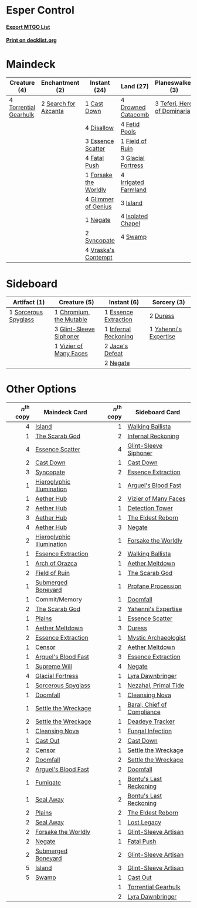 # Esper Control

#### [Export MTGO List](../collection/Esper%20Control/Esper%20Control.txt)
#### [Print on decklist.org](http://decklist.org/?deckmain=1%09Cast%20Down%0A4%09Disallow%0A4%09Drowned%20Catacomb%0A3%09Essence%20Scatter%0A4%09Fatal%20Push%0A4%09Fetid%20Pools%0A1%09Field%20of%20Ruin%0A1%09Forsake%20the%20Worldly%0A3%09Glacial%20Fortress%0A4%09Glimmer%20of%20Genius%0A4%09Irrigated%20Farmland%0A3%09Island%0A4%09Isolated%20Chapel%0A1%09Negate%0A2%09Search%20for%20Azcanta%0A4%09Swamp%0A2%09Syncopate%0A3%09Teferi,%20Hero%20of%20Dominaria%0A4%09Torrential%20Gearhulk%0A4%09Vraska's%20Contempt&deckside=1%09Chromium,%20the%20Mutable%0A2%09Duress%0A1%09Essence%20Extraction%0A3%09Glint-Sleeve%20Siphoner%0A1%09Infernal%20Reckoning%0A2%09Jace's%20Defeat%0A2%09Negate%0A1%09Sorcerous%20Spyglass%0A1%09Vizier%20of%20Many%20Faces%0A1%09Yahenni's%20Expertise)
# Maindeck

|                                          Creature (4)                                          |                                        Enchantment (2)                                        |                                          Instant (24)                                          |                                           Land (27)                                           |                                           Planeswalker (3)                                           |
|------------------------------------------------------------------------------------------------|-----------------------------------------------------------------------------------------------|------------------------------------------------------------------------------------------------|-----------------------------------------------------------------------------------------------|------------------------------------------------------------------------------------------------------|
|4 [Torrential Gearhulk](http://gatherer.wizards.com/Pages/Card/Details.aspx?multiverseid=420589)|2 [Search for Azcanta](http://gatherer.wizards.com/Pages/Card/Details.aspx?multiverseid=435226)|1 [Cast Down](http://gatherer.wizards.com/Pages/Card/Details.aspx?multiverseid=442969)          |4 [Drowned Catacomb](http://gatherer.wizards.com/Pages/Card/Details.aspx?multiverseid=430633)  |3 [Teferi, Hero of Dominaria](http://gatherer.wizards.com/Pages/Card/Details.aspx?multiverseid=443095)|
|                                                                                                |                                                                                               |4 [Disallow](http://gatherer.wizards.com/Pages/Card/Details.aspx?multiverseid=423698)           |4 [Fetid Pools](http://gatherer.wizards.com/Pages/Card/Details.aspx?multiverseid=426945)       |                                                                                                      |
|                                                                                                |                                                                                               |3 [Essence Scatter](http://gatherer.wizards.com/Pages/Card/Details.aspx?multiverseid=438446)    |1 [Field of Ruin](http://gatherer.wizards.com/Pages/Card/Details.aspx?multiverseid=435415)     |                                                                                                      |
|                                                                                                |                                                                                               |4 [Fatal Push](http://gatherer.wizards.com/Pages/Card/Details.aspx?multiverseid=423724)         |3 [Glacial Fortress](http://gatherer.wizards.com/Pages/Card/Details.aspx?multiverseid=435416)  |                                                                                                      |
|                                                                                                |                                                                                               |1 [Forsake the Worldly](http://gatherer.wizards.com/Pages/Card/Details.aspx?multiverseid=426715)|4 [Irrigated Farmland](http://gatherer.wizards.com/Pages/Card/Details.aspx?multiverseid=426947)|                                                                                                      |
|                                                                                                |                                                                                               |4 [Glimmer of Genius](http://gatherer.wizards.com/Pages/Card/Details.aspx?multiverseid=417622)  |3 [Island](http://gatherer.wizards.com/Pages/Card/Details.aspx?multiverseid=439602)            |                                                                                                      |
|                                                                                                |                                                                                               |1 [Negate](http://gatherer.wizards.com/Pages/Card/Details.aspx?multiverseid=447135)             |4 [Isolated Chapel](http://gatherer.wizards.com/Pages/Card/Details.aspx?multiverseid=382189)   |                                                                                                      |
|                                                                                                |                                                                                               |2 [Syncopate](http://gatherer.wizards.com/Pages/Card/Details.aspx?multiverseid=270369)          |4 [Swamp](http://gatherer.wizards.com/Pages/Card/Details.aspx?multiverseid=439603)             |                                                                                                      |
|                                                                                                |                                                                                               |4 [Vraska's Contempt](http://gatherer.wizards.com/Pages/Card/Details.aspx?multiverseid=435283)  |                                                                                               |                                                                                                      |


# Sideboard

|                                         Artifact (1)                                          |                                           Creature (5)                                           |                                          Instant (6)                                          |                                          Sorcery (3)                                           |
|-----------------------------------------------------------------------------------------------|--------------------------------------------------------------------------------------------------|-----------------------------------------------------------------------------------------------|------------------------------------------------------------------------------------------------|
|1 [Sorcerous Spyglass](http://gatherer.wizards.com/Pages/Card/Details.aspx?multiverseid=435407)|1 [Chromium, the Mutable](http://gatherer.wizards.com/Pages/Card/Details.aspx?multiverseid=447350)|1 [Essence Extraction](http://gatherer.wizards.com/Pages/Card/Details.aspx?multiverseid=417653)|2 [Duress](http://gatherer.wizards.com/Pages/Card/Details.aspx?multiverseid=270465)             |
|                                                                                               |3 [Glint-Sleeve Siphoner](http://gatherer.wizards.com/Pages/Card/Details.aspx?multiverseid=423729)|1 [Infernal Reckoning](http://gatherer.wizards.com/Pages/Card/Details.aspx?multiverseid=447238)|1 [Yahenni's Expertise](http://gatherer.wizards.com/Pages/Card/Details.aspx?multiverseid=423742)|
|                                                                                               |1 [Vizier of Many Faces](http://gatherer.wizards.com/Pages/Card/Details.aspx?multiverseid=426776) |2 [Jace's Defeat](http://gatherer.wizards.com/Pages/Card/Details.aspx?multiverseid=430727)     |                                                                                                |
|                                                                                               |                                                                                                  |2 [Negate](http://gatherer.wizards.com/Pages/Card/Details.aspx?multiverseid=447135)            |                                                                                                |


# Other Options

|*n*<sup>th</sup> copy|                                           Maindeck Card                                            |*n*<sup>th</sup> copy|                                           Sideboard Card                                            |
|--------------------:|----------------------------------------------------------------------------------------------------|--------------------:|-----------------------------------------------------------------------------------------------------|
|                    4|[Island](http://gatherer.wizards.com/Pages/Card/Details.aspx?multiverseid=439602)                   |                    1|[Walking Ballista](http://gatherer.wizards.com/Pages/Card/Details.aspx?multiverseid=423848)          |
|                    1|[The Scarab God](http://gatherer.wizards.com/Pages/Card/Details.aspx?multiverseid=430688)           |                    2|[Infernal Reckoning](http://gatherer.wizards.com/Pages/Card/Details.aspx?multiverseid=447238)        |
|                    4|[Essence Scatter](http://gatherer.wizards.com/Pages/Card/Details.aspx?multiverseid=438446)          |                    4|[Glint-Sleeve Siphoner](http://gatherer.wizards.com/Pages/Card/Details.aspx?multiverseid=423729)     |
|                    2|[Cast Down](http://gatherer.wizards.com/Pages/Card/Details.aspx?multiverseid=442969)                |                    1|[Cast Down](http://gatherer.wizards.com/Pages/Card/Details.aspx?multiverseid=442969)                 |
|                    3|[Syncopate](http://gatherer.wizards.com/Pages/Card/Details.aspx?multiverseid=270369)                |                    2|[Essence Extraction](http://gatherer.wizards.com/Pages/Card/Details.aspx?multiverseid=417653)        |
|                    1|[Hieroglyphic Illumination](http://gatherer.wizards.com/Pages/Card/Details.aspx?multiverseid=426759)|                    1|[Arguel's Blood Fast](http://gatherer.wizards.com/Pages/Card/Details.aspx?multiverseid=439316)       |
|                    1|[Aether Hub](http://gatherer.wizards.com/Pages/Card/Details.aspx?multiverseid=417815)               |                    2|[Vizier of Many Faces](http://gatherer.wizards.com/Pages/Card/Details.aspx?multiverseid=426776)      |
|                    2|[Aether Hub](http://gatherer.wizards.com/Pages/Card/Details.aspx?multiverseid=417815)               |                    1|[Detection Tower](http://gatherer.wizards.com/Pages/Card/Details.aspx?multiverseid=447386)           |
|                    3|[Aether Hub](http://gatherer.wizards.com/Pages/Card/Details.aspx?multiverseid=417815)               |                    1|[The Eldest Reborn](http://gatherer.wizards.com/Pages/Card/Details.aspx?multiverseid=442978)         |
|                    4|[Aether Hub](http://gatherer.wizards.com/Pages/Card/Details.aspx?multiverseid=417815)               |                    3|[Negate](http://gatherer.wizards.com/Pages/Card/Details.aspx?multiverseid=447135)                    |
|                    2|[Hieroglyphic Illumination](http://gatherer.wizards.com/Pages/Card/Details.aspx?multiverseid=426759)|                    1|[Forsake the Worldly](http://gatherer.wizards.com/Pages/Card/Details.aspx?multiverseid=426715)       |
|                    1|[Essence Extraction](http://gatherer.wizards.com/Pages/Card/Details.aspx?multiverseid=417653)       |                    2|[Walking Ballista](http://gatherer.wizards.com/Pages/Card/Details.aspx?multiverseid=423848)          |
|                    1|[Arch of Orazca](http://gatherer.wizards.com/Pages/Card/Details.aspx?multiverseid=439849)           |                    1|[Aether Meltdown](http://gatherer.wizards.com/Pages/Card/Details.aspx?multiverseid=417609)           |
|                    2|[Field of Ruin](http://gatherer.wizards.com/Pages/Card/Details.aspx?multiverseid=435415)            |                    1|[The Scarab God](http://gatherer.wizards.com/Pages/Card/Details.aspx?multiverseid=430688)            |
|                    1|[Submerged Boneyard](http://gatherer.wizards.com/Pages/Card/Details.aspx?multiverseid=407688)       |                    1|[Profane Procession](http://gatherer.wizards.com/Pages/Card/Details.aspx?multiverseid=439826)        |
|                    1|Commit/Memory                                                                                       |                    1|[Doomfall](http://gatherer.wizards.com/Pages/Card/Details.aspx?multiverseid=430751)                  |
|                    2|[The Scarab God](http://gatherer.wizards.com/Pages/Card/Details.aspx?multiverseid=430688)           |                    2|[Yahenni's Expertise](http://gatherer.wizards.com/Pages/Card/Details.aspx?multiverseid=423742)       |
|                    1|[Plains](http://gatherer.wizards.com/Pages/Card/Details.aspx?multiverseid=439601)                   |                    1|[Essence Scatter](http://gatherer.wizards.com/Pages/Card/Details.aspx?multiverseid=438446)           |
|                    1|[Aether Meltdown](http://gatherer.wizards.com/Pages/Card/Details.aspx?multiverseid=417609)          |                    3|[Duress](http://gatherer.wizards.com/Pages/Card/Details.aspx?multiverseid=270465)                    |
|                    2|[Essence Extraction](http://gatherer.wizards.com/Pages/Card/Details.aspx?multiverseid=417653)       |                    1|[Mystic Archaeologist](http://gatherer.wizards.com/Pages/Card/Details.aspx?multiverseid=447199)      |
|                    1|[Censor](http://gatherer.wizards.com/Pages/Card/Details.aspx?multiverseid=426748)                   |                    2|[Aether Meltdown](http://gatherer.wizards.com/Pages/Card/Details.aspx?multiverseid=417609)           |
|                    1|[Arguel's Blood Fast](http://gatherer.wizards.com/Pages/Card/Details.aspx?multiverseid=439316)      |                    3|[Essence Extraction](http://gatherer.wizards.com/Pages/Card/Details.aspx?multiverseid=417653)        |
|                    1|[Supreme Will](http://gatherer.wizards.com/Pages/Card/Details.aspx?multiverseid=430738)             |                    4|[Negate](http://gatherer.wizards.com/Pages/Card/Details.aspx?multiverseid=447135)                    |
|                    4|[Glacial Fortress](http://gatherer.wizards.com/Pages/Card/Details.aspx?multiverseid=435416)         |                    1|[Lyra Dawnbringer](http://gatherer.wizards.com/Pages/Card/Details.aspx?multiverseid=442914)          |
|                    1|[Sorcerous Spyglass](http://gatherer.wizards.com/Pages/Card/Details.aspx?multiverseid=435407)       |                    1|[Nezahal, Primal Tide](http://gatherer.wizards.com/Pages/Card/Details.aspx?multiverseid=439702)      |
|                    1|[Doomfall](http://gatherer.wizards.com/Pages/Card/Details.aspx?multiverseid=430751)                 |                    1|[Cleansing Nova](http://gatherer.wizards.com/Pages/Card/Details.aspx?multiverseid=447145)            |
|                    1|[Settle the Wreckage](http://gatherer.wizards.com/Pages/Card/Details.aspx?multiverseid=435186)      |                    1|[Baral, Chief of Compliance](http://gatherer.wizards.com/Pages/Card/Details.aspx?multiverseid=423695)|
|                    2|[Settle the Wreckage](http://gatherer.wizards.com/Pages/Card/Details.aspx?multiverseid=435186)      |                    1|[Deadeye Tracker](http://gatherer.wizards.com/Pages/Card/Details.aspx?multiverseid=435253)           |
|                    1|[Cleansing Nova](http://gatherer.wizards.com/Pages/Card/Details.aspx?multiverseid=447145)           |                    1|[Fungal Infection](http://gatherer.wizards.com/Pages/Card/Details.aspx?multiverseid=442982)          |
|                    1|[Cast Out](http://gatherer.wizards.com/Pages/Card/Details.aspx?multiverseid=426710)                 |                    2|[Cast Down](http://gatherer.wizards.com/Pages/Card/Details.aspx?multiverseid=442969)                 |
|                    2|[Censor](http://gatherer.wizards.com/Pages/Card/Details.aspx?multiverseid=426748)                   |                    1|[Settle the Wreckage](http://gatherer.wizards.com/Pages/Card/Details.aspx?multiverseid=435186)       |
|                    2|[Doomfall](http://gatherer.wizards.com/Pages/Card/Details.aspx?multiverseid=430751)                 |                    2|[Settle the Wreckage](http://gatherer.wizards.com/Pages/Card/Details.aspx?multiverseid=435186)       |
|                    2|[Arguel's Blood Fast](http://gatherer.wizards.com/Pages/Card/Details.aspx?multiverseid=439316)      |                    2|[Doomfall](http://gatherer.wizards.com/Pages/Card/Details.aspx?multiverseid=430751)                  |
|                    1|[Fumigate](http://gatherer.wizards.com/Pages/Card/Details.aspx?multiverseid=417588)                 |                    1|[Bontu's Last Reckoning](http://gatherer.wizards.com/Pages/Card/Details.aspx?multiverseid=430749)    |
|                    1|[Seal Away](http://gatherer.wizards.com/Pages/Card/Details.aspx?multiverseid=442919)                |                    2|[Bontu's Last Reckoning](http://gatherer.wizards.com/Pages/Card/Details.aspx?multiverseid=430749)    |
|                    2|[Plains](http://gatherer.wizards.com/Pages/Card/Details.aspx?multiverseid=439601)                   |                    2|[The Eldest Reborn](http://gatherer.wizards.com/Pages/Card/Details.aspx?multiverseid=442978)         |
|                    2|[Seal Away](http://gatherer.wizards.com/Pages/Card/Details.aspx?multiverseid=442919)                |                    1|[Lost Legacy](http://gatherer.wizards.com/Pages/Card/Details.aspx?multiverseid=417661)               |
|                    2|[Forsake the Worldly](http://gatherer.wizards.com/Pages/Card/Details.aspx?multiverseid=426715)      |                    1|[Glint-Sleeve Artisan](http://gatherer.wizards.com/Pages/Card/Details.aspx?multiverseid=417590)      |
|                    2|[Negate](http://gatherer.wizards.com/Pages/Card/Details.aspx?multiverseid=447135)                   |                    1|[Fatal Push](http://gatherer.wizards.com/Pages/Card/Details.aspx?multiverseid=423724)                |
|                    2|[Submerged Boneyard](http://gatherer.wizards.com/Pages/Card/Details.aspx?multiverseid=407688)       |                    2|[Glint-Sleeve Artisan](http://gatherer.wizards.com/Pages/Card/Details.aspx?multiverseid=417590)      |
|                    5|[Island](http://gatherer.wizards.com/Pages/Card/Details.aspx?multiverseid=439602)                   |                    3|[Glint-Sleeve Artisan](http://gatherer.wizards.com/Pages/Card/Details.aspx?multiverseid=417590)      |
|                    5|[Swamp](http://gatherer.wizards.com/Pages/Card/Details.aspx?multiverseid=439603)                    |                    1|[Cast Out](http://gatherer.wizards.com/Pages/Card/Details.aspx?multiverseid=426710)                  |
|                     |                                                                                                    |                    1|[Torrential Gearhulk](http://gatherer.wizards.com/Pages/Card/Details.aspx?multiverseid=420589)       |
|                     |                                                                                                    |                    2|[Lyra Dawnbringer](http://gatherer.wizards.com/Pages/Card/Details.aspx?multiverseid=442914)          |

